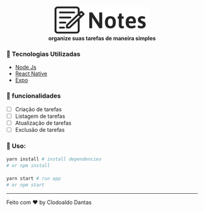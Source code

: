 <h4 align="center">
  <img src="./mobile/src/assets/logo@3x.png" width="250px" /><br>
  <b>organize suas tarefas de maneira simples</b>
</h4>

### :rocket: Tecnologias Utilizadas
- [Node Js](https://nodejs.org/en/)
- [React Native](https://reactnative.dev/)
- [Expo](https://expo.io/)

### :pencil: funcionalidades
- [ ] Criação de tarefas
- [ ] Listagem de tarefas
- [ ] Atualização de tarefas
- [ ] Exclusão de tarefas

### :wrench: Uso:
```bash
yarn install # install dependencies
# or npm install

yarn start # run app
# or npm start
```
---
Feito com ❤️ by Clodoaldo Dantas
